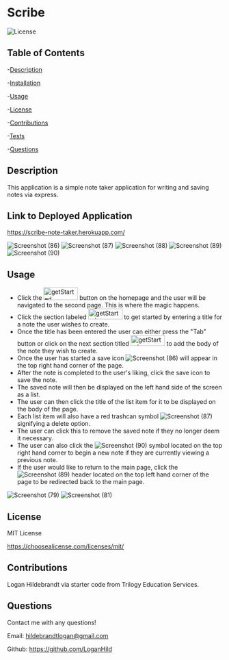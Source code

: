   # Scribe

  ![License](https://img.shields.io/badge/license-MITLicense-success?style=plastic&logo=appveyor)

  ## Table of Contents
  -[Description](#description)

  -[Installation](#installation)

  -[Usage](#usage)

  -[License](#license)

  -[Contributions](#contributions)

  -[Tests](#tests)

  -[Questions](#questions)


  ## Description
  This application is a simple note taker application for writing and saving notes via express.
  
  ## Link to Deployed Application
  https://scribe-note-taker.herokuapp.com/

![Screenshot (86)](https://user-images.githubusercontent.com/82903685/132428845-02164a57-7295-4e11-b6c9-786ef34d350f.png)
![Screenshot (87)](https://user-images.githubusercontent.com/82903685/132428848-eba52ff2-2f3e-40df-aba4-22285cc895f3.png)
![Screenshot (88)](https://user-images.githubusercontent.com/82903685/132428853-fb221f42-3bec-4e3c-82f7-5e766f94ed4a.png)
![Screenshot (89)](https://user-images.githubusercontent.com/82903685/132428858-70ec03a1-c763-4489-8b33-2a3e6f352e38.png)
![Screenshot (90)](https://user-images.githubusercontent.com/82903685/132428867-4dc68ecc-fbea-4bd1-9f07-484f5d087e7f.png)
  ## Usage
* Click the <img src="https://user-images.githubusercontent.com/82903685/132427990-38745a13-8cac-40fc-a9b0-09fd8fcd1fd3.png" alt="getStarted" width="80" height="30"/> button on the homepage and the user will be navigated to the second page. This is where the magic happens. 
* Click the section labeled <img src="https://user-images.githubusercontent.com/82903685/132428168-52680dff-b2c8-431f-909b-9013aae786d9.png" alt="getStarted" width="80" height="25"/> to get started by entering a title for a note the user wishes to create. 
* Once the title has been entered the user can either press the "Tab" button or click on the next section titled <img src="https://user-images.githubusercontent.com/82903685/132428371-f1ce5203-7da7-46d9-948c-e7690d7bdd14.png" alt="getStarted" width="80" height="25"/> to add the body of the note they wish to create. 
* Once the user has started a save icon ![Screenshot (86)](https://user-images.githubusercontent.com/82903685/132428845-02164a57-7295-4e11-b6c9-786ef34d350f.png) will appear in the top right hand corner of the page. 
* After the note is completed to the user's liking, click the save icon to save the note. 
* The saved note will then be displayed on the left hand side of the screen as a list. 
* The user can then click the title of the list item for it to be displayed on the body of the page. 
* Each list item will also have a red trashcan symbol ![Screenshot (87)](https://user-images.githubusercontent.com/82903685/132428848-eba52ff2-2f3e-40df-aba4-22285cc895f3.png) signifying a delete option. 
* The user can click this to remove the saved note if they no longer deem it necessary. 
* The user can also click the ![Screenshot (90)](https://user-images.githubusercontent.com/82903685/132428867-4dc68ecc-fbea-4bd1-9f07-484f5d087e7f.png) symbol located on the top right hand corner to begin a new note if they are currently viewing a previous note. 
* If the user would like to return to the main page, click the ![Screenshot (89)](https://user-images.githubusercontent.com/82903685/132428858-70ec03a1-c763-4489-8b33-2a3e6f352e38.png) header located on the top left hand corner of the page to be redirected back to the main page. 

![Screenshot (79)](https://user-images.githubusercontent.com/82903685/132427554-2c4139c6-bead-4941-84e2-46525319a2d5.png)
![Screenshot (81)](https://user-images.githubusercontent.com/82903685/132427559-89a39e94-83f6-423a-913a-29022b97c202.png)
## License
 
MIT License

<https://choosealicense.com/licenses/mit/>

## Contributions
Logan Hildebrandt via starter code from Trilogy Education Services.

## Questions
Contact me with any questions!

Email: <hildebrandtlogan@gmail.com>

Github: <https://github.com/LoganHild>
